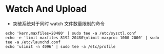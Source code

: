 # Watch And Upload

* 突破系统对于同时 watch 文件数量限制的命令

```
echo 'kern.maxfiles=20480' | sudo tee -a /etc/sysctl.conf
echo -e 'limit maxfiles 8192 20480\nlimit maxproc 1000 2000' | sudo tee -a /etc/launchd.conf
echo 'ulimit -n 4096' | sudo tee -a /etc/profile 
```
